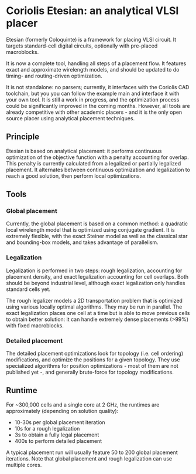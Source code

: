 # Coriolis Etesian: an analytical VLSI placer

Etesian (formerly Coloquinte) is a framework for placing VLSI circuit. It targets standard-cell digital circuits, optionally with pre-placed macroblocks.

It is now a complete tool, handling all steps of a placement flow. It features exact and approximate wirelength models, and should be updated to do timing- and routing-driven optimization.

It is not standalone: no parsers; currently, it interfaces with the Coriolis CAD toolchain, but you you can follow the example main and interface it with your own tool.
It is still a work in progress, and the optimization process could be significantly improved in the coming months. However, all tools are already competitive with other academic placers - and it is the only open source placer using analytical placement techniques.

## Principle

Etesian is based on analytical placement: it performs continuous optimization of the objective function with a penalty accounting for overlap. This penalty is currently calculated from a legalized or partially legalized placement.
It alternates between continuous optimization and legalization to reach a good solution, then perform local optimizations.

## Tools

### Global placement

Currently, the global placement is based on a common method: a quadratic local wirelength model that is optimized using conjugate gradient.
It is extremely flexible, with the exact Steiner model as well as the classical star and bounding-box models, and takes advantage of parallelism.

### Legalization

Legalization is performed in two steps: rough legalization, accounting for placement density, and exact legalization accounting for cell overlaps.
Both should be beyond industrial level, although exact legalization only handles standard cells yet.

The rough legalizer models a 2D transportation problem that is optimized using various locally optimal algorithms. They may be run in parallel.
The exact legalization places one cell at a time but is able to move previous cells to obtain better solution: it can handle extremely dense placements (>99%) with fixed macroblocks.

### Detailed placement

The detailed placement optimizations look for topology (i.e. cell ordering) modifications, and optimize the positions for a given topology.
They use specialized algorithms for position optimizations - most of them are not published yet -, and generally brute-force for topology modifications.

## Runtime

For ~300,000 cells and a single core at 2 GHz, the runtimes are approximately (depending on solution quality):
  * 10-30s per global placement iteration
  * 10s for a rough legalization
  * 3s to obtain a fully legal placement
  * 400s to perform detailed placement

A typical placement run will usually feature 50 to 200 global placement iterations. Note that global placement and rough legalization can use multiple cores.









